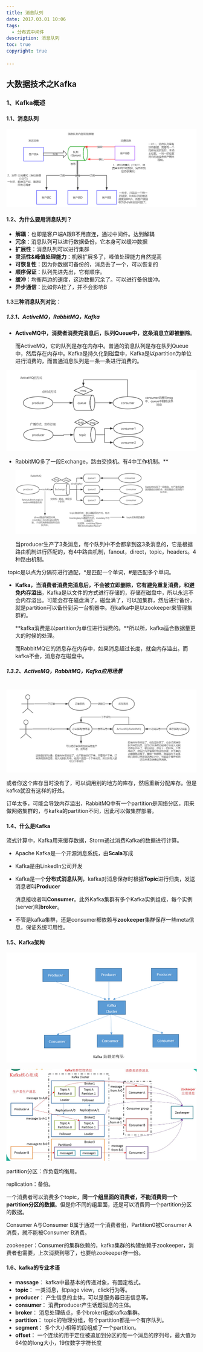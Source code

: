 ```yaml
---
title: 消息队列
date: 2017.03.01 10:06
tags:
  - 分布式中间件
description: 消息队列
toc: true
copyright: true

---
```


## 大数据技术之Kafka

### 1、Kafka概述

#### 1.1、消息队列

![](消息队列/消息队列内部实现原理.png)

#### 1.2、为什么要用消息队列？

- **解耦**：也即是客户端A跟B不用直连，通过中间件。达到解耦
- **冗余**：消息队列可以进行数据备份，它本身可以缓冲数据
- **扩展性**：消息队列可以进行集群
- **灵活性&峰值处理能力**：机器扩展多了，峰值处理能力自然提高
- **可恢复性**：因为你数据可备份的，消息丢了一个，可以恢复的
- **顺序保证**：队列先进先出，它有顺序。
- **缓冲**：均衡两边的速度，这边数据冗余了。可以进行备份缓冲。
- **异步通信**：比如你A挂了，并不会影响B

#### 1.3三种消息队列对比：

##### 1.3.1、ActiveMQ，RabbitMQ，Kafka

- **ActiveMQ中，消费者消费完消息后，队列Queue中，这条消息立即被删除**。

  而ActiveMQ，它的队列是存在内存中。普通的消息队列是存在队列Queue中，然后存在内存中。Kafka是持久化到磁盘中，Kafka是以partition为单位进行消费的，而普通消息队列是一条一条进行消费的。

![](消息队列/ActiveMQ.jpg)

- RabbitMQ多了一段Exchange，路由交换机。有4中工作机制。**

  ![](消息队列/RabbitMQ.jpg)

  ​	当producer生产了3条消息，每个队列中不会都拿到这3条消息的，它是根据路由机制进行匹配的，有4中路由机制，fanout，direct，topic，headers。4种路由机制。

​	topic是以点为分隔符进行通配，*是匹配一个单词，#是匹配多个单词。

- **Kafka，当消费者消费完消息后，不会被立即删除，它有避免重复消费，和避免内存溢出**，Kafka是以文件的方式进行存储的，存储在磁盘中，所以永远不会内存溢出。可能会存在磁盘满了，磁盘满了，可以加集群，然后进行备份，就是partition可以备份到另一台机器中。在kafka中是以zookeeper来管理集群的。

  **kafka消费是以partition为单位进行消费的。**所以所，kafka适合数据量更大的时候的处理。

  而RabbitMQ它的消息存在内存中，如果消息超过长度，就会内存溢出。而kafka不会，消息存在磁盘中。

##### 1.3.2、ActiveMQ，RabbitMQ，Kafka应用场景

​	![](消息队列/消息队列应用场景.jpg)

或者你这个库存当时没有了，可以调用别的地方的库存，然后重新分配库存。但是kafka就没有这样的好处。

订单太多，可能会导致内存溢出，RabbitMQ中有一个partition是网络分区，用来做网络集群的，与kafka的partition不同，因此可以做集群部署。

#### 1.4、什么是Kafka

流式计算中，Kafka用来缓存数据，Storm通过消费Kafka的数据进行计算。

- Apache Kafka是一个开源消息系统，由**Scala**写成

- Kafka是由LinkedIn公司开发

- Kafka是一个**分布式消息队列**，kafka对消息保存时根据**Topic**进行归类，发送消息者叫**Producer**

  消息接收者叫**Consumer**。此外Kafka集群有多个Kafka实例组成，每个实例(server)叫**broker**。

- 不管是kafka集群，还是consumer都依赖与**zookeeper**集群保存一些meta信息，保证系统可用性。

#### 1.5、Kafka架构

![](消息队列/kafka集群架构图.png)

![](消息队列/kafka架构.png)

partition分区：作负载均衡用。

replication：备份。

一个消费者可以消费多个topic，**同一个组里面的消费者，不能消费同一个partition分区的数据**。但是你不同的组里面，还是可以消费同一个partition分区的数据。

Consumer A与Consumer B属于通过一个消费者组，Partition0被Consumer A消费，就不能被Consumer B消费。

zookeeper：Consumer的集群依赖的，kafka集群的构建依赖于zookeeper，消费者也需要，上次消费到哪了，也要给zookeeper存一份。

#### 1.6、kafka的专业术语

- **massage**： kafka中最基本的传递对象，有固定格式。
- **topic**： 一类消息，如page view，click行为等。
- **producer**： 产生信息的主体，可以是服务器日志信息等。
- **consumer**： 消费producer产生话题消息的主体。
- **broker**： 消息处理结点，多个broker组成kafka集群。
- **partition**： topic的物理分组，每个partition都是一个有序队列。
- **segment**： 多个大小相等的段组成了一个partition。
- **offset**： 一个连续的用于定位被追加到分区的每一个消息的序列号，最大值为64位的long大小，19位数字字符长度

